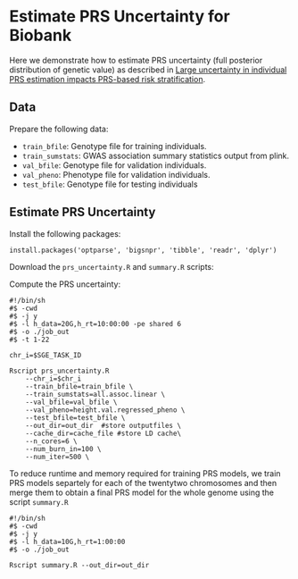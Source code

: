 # Estimate PRS Uncertainty for Biobank
Here we demonstrate how to estimate PRS uncertainty (full posterior distribution of genetic value) as described in [Large uncertainty in individual PRS estimation impacts PRS-based risk stratification](https://doi.org/10.1101/2020.11.30.403188). 

## Data
Prepare the following data:
- `train_bfile`: Genotype file for training individuals. 
- `train_sumstats`: GWAS association summary statistics output from plink. 
- `val_bfile`: Genotype file for validation individuals.
- `val_pheno`: Phenotype file for validation individuals.
- `test_bfile`: Genotype file for testing individuals

## Estimate PRS Uncertainty
Install the following packages:
```{r}
install.packages('optparse', 'bigsnpr', 'tibble', 'readr', 'dplyr')
```
Download the `prs_uncertainty.R` and `summary.R` scripts:
              
Compute the PRS uncertainty:
```{shell}
#!/bin/sh
#$ -cwd
#$ -j y
#$ -l h_data=20G,h_rt=10:00:00 -pe shared 6
#$ -o ./job_out
#$ -t 1-22

chr_i=$SGE_TASK_ID

Rscript prs_uncertainty.R
    --chr_i=$chr_i
    --train_bfile=train_bfile \
    --train_sumstats=all.assoc.linear \
    --val_bfile=val_bfile \
    --val_pheno=height.val.regressed_pheno \
    --test_bfile=test_bfile \
    --out_dir=out_dir  #store outputfiles \
    --cache_dir=cache_file #store LD cache\ 
    --n_cores=6 \
    --num_burn_in=100 \
    --num_iter=500 \
```
To reduce runtime and memory required for training PRS models, we train PRS models separtely for each of the twentytwo chromosomes and then merge them to obtain a final PRS model for the whole genome using the script `summary.R`

```{shell}
#!/bin/sh
#$ -cwd
#$ -j y
#$ -l h_data=10G,h_rt=1:00:00 
#$ -o ./job_out

Rscript summary.R --out_dir=out_dir
```

